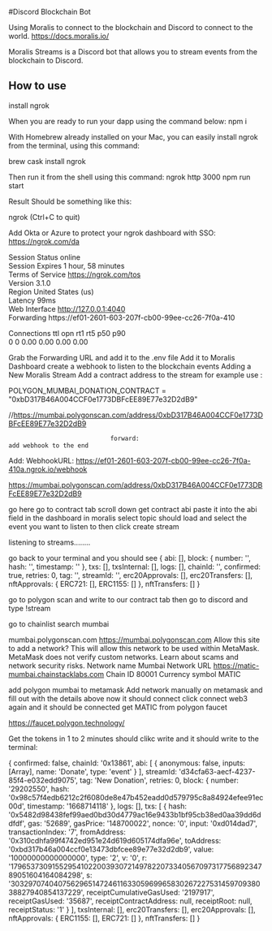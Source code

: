 #Discord Blockchain Bot

Using Moralis to connect to the blockchain and Discord to connect to the world. 
 https://docs.moralis.io/

Moralis Streams is a Discord bot that allows you to stream events from the blockchain to Discord.

## How to use

install ngrok 


When you are ready to run your dapp using the command below:
npm i

With Homebrew already installed on your Mac, you can easily install ngrok from the terminal, using this command:

brew cask install ngrok

Then run it from the shell using this command:
ngrok http 3000
npm run start

Result Should be something like this:

ngrok                                                           (Ctrl+C to quit)
                                                                                
Add Okta or Azure to protect your ngrok dashboard with SSO: https://ngrok.com/da
                                                                                
Session Status                online                                            
Session Expires               1 hour, 58 minutes                                
Terms of Service              https://ngrok.com/tos                             
Version                       3.1.0                                             
Region                        United States (us)                                
Latency                       99ms                                              
Web Interface                 http://127.0.0.1:4040                             
Forwarding                    https://ef01-2601-603-207f-cb00-99ee-cc26-7f0a-410
                                                                                
Connections                   ttl     opn     rt1     rt5     p50     p90       
                              0       0       0.00    0.00    0.00    0.00      
                        
Grab the Forwarding URL and add it to the .env file
Add it to Moralis Dashboard create a webhook to listen to the blockchain events
Adding a New Moralis Stream
Add a contract address to the stream for example use :

POLYGON_MUMBAI_DONATION_CONTRACT = "0xbD317B46A004CCF0e1773DBFcEE89E77e32D2dB9" 

//https://mumbai.polygonscan.com/address/0xbD317B46A004CCF0e1773DBFcEE89E77e32D2dB9
                                    

                                forward:                                        add webhook to the end 
Add: WebhookURL: https://ef01-2601-603-207f-cb00-99ee-cc26-7f0a-410a.ngrok.io/webhook

https://mumbai.polygonscan.com/address/0xbD317B46A004CCF0e1773DBFcEE89E77e32D2dB9

go here go to contract tab scroll down get contract abi
paste it into the abi field in the dashboard in moralis
select topic should load and select the event you want to listen to
then click create stream

listening to streams........

go back to your terminal and you should see 
{
  abi: [],
  block: { number: '', hash: '', timestamp: '' },
  txs: [],
  txsInternal: [],
  logs: [],
  chainId: '',
  confirmed: true,
  retries: 0,
  tag: '',
  streamId: '',
  erc20Approvals: [],
  erc20Transfers: [],
  nftApprovals: { ERC721: [], ERC1155: [] },
  nftTransfers: []
}

go to polygon scan and write to our contract tab
then go to discord and type !stream

go to chainlist 
search mumbai

mumbai.polygonscan.com
https://mumbai.polygonscan.com
Allow this site to add a network?
This will allow this network to be used within MetaMask.
MetaMask does not verify custom networks.
Learn about scams and network security risks.
Network name
Mumbai
Network URL
https://matic-mumbai.chainstacklabs.com
Chain ID
80001
Currency symbol
MATIC


add polygon mumbai to metamask
Add network manually on metamask and fill out with the details above
now it should connect
click connect web3 again and it should be connected 
get MATIC from polygon faucet 

https://faucet.polygon.technology/

Get the tokens in 1 to 2 minutes
should clikc write and it should write to the terminal:

{
  confirmed: false,
  chainId: '0x13861',
  abi: [
    {
      anonymous: false,
      inputs: [Array],
      name: 'Donate',
      type: 'event'
    }
  ],
  streamId: 'd34cfa63-aecf-4237-85f4-e032edd9075',
  tag: 'New Donation',
  retries: 0,
  block: {
    number: '29202550',
    hash: '0x98c57f4edb6212c2f6080de8e47b452eadd0d579795c8a84924efee91ec00d',
    timestamp: '1668714118'
  },
  logs: [],
  txs: [
    {
      hash: '0x5482d98438fef99aed0bd30d4779ac16e9433b1bf95cb38ed0aa39dd6ddfdf',
      gas: '52689',
      gasPrice: '148700022',
      nonce: '0',
      input: '0xd014dad7',
      transactionIndex: '7',
      fromAddress: '0x310cdhfa99f4742ed951e24d619d605174dfa96e',
      toAddress: '0xbd317b46a004ccf0e13473dbfcee89e77e32d2db9',
      value: '10000000000000000',
      type: '2',
      v: '0',
      r: '17965373091552954102200393072149782207334056709731775689234789051604164084298',
      s: '3032970740407562965147246116330596996583026722753145970938038827940854137229',
      receiptCumulativeGasUsed: '2197917',
      receiptGasUsed: '35687',
      receiptContractAddress: null,
      receiptRoot: null,
      receiptStatus: '1'
    }
  ],
  txsInternal: [],
  erc20Transfers: [],
  erc20Approvals: [],
  nftApprovals: { ERC1155: [], ERC721: [] },
  nftTransfers: []
}

